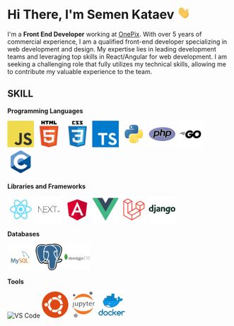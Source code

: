 <h1>Hi There, I'm Semen Kataev <img  src="https://raw.githubusercontent.com/ABSphreak/ABSphreak/master/gifs/Hi.gif" width="30px"></h1>

I'm a **Front End Developer** working at [OnePix](https://onepix.net/). With over 5 years of commercial experience, I am a qualified front-end developer specializing in web development and design. My expertise lies in leading development teams and leveraging top skills in React/Angular for web development. I am seeking a challenging role that fully utilizes my technical skills, allowing me to contribute my valuable experience to the team.

## SKILL

**Programming Languages**

<img alt="JS" title="JavaScript" width="60px" src="https://raw.githubusercontent.com/github/explore/master/topics/javascript/javascript.png">
<img title="Docker" alt="Docker" width="60px" src="https://raw.githubusercontent.com/github/explore/master/topics/html/html.png">
<img title="Docker" alt="Docker" width="60px" src="https://raw.githubusercontent.com/github/explore/master/topics/css/css.png">
<img alt="Typescript" title="Typescript" width="60px" src="https://raw.githubusercontent.com/github/explore/main/topics/typescript/typescript.png">
<img title="Python" alt="Python" width="60px" src="https://raw.githubusercontent.com/github/explore/master/topics/python/python.png" />
<img title="PHP" alt="PHP" width="60px" src="https://raw.githubusercontent.com/github/explore/master/topics/php/php.png">
<img title="Go" alt="Go" width="60px" src="https://raw.githubusercontent.com/github/explore/main/topics/go/go.png">
<img title="C" alt="C" width="60px" src="https://raw.githubusercontent.com/github/explore/master/topics/c/c.png">

**Libraries and Frameworks**

<img title="Docker" alt="Docker" width="60px" src="https://raw.githubusercontent.com/github/explore/master/topics/react/react.png">
<img title="Docker" alt="Docker" width="60px" src="https://raw.githubusercontent.com/github/explore/master/topics/nextjs/nextjs.png">
<img title="Docker" alt="Docker" width="60px" src="https://raw.githubusercontent.com/github/explore/master/topics/angular/angular.png">
<img title="Docker" alt="Docker" width="60px" src="https://raw.githubusercontent.com/github/explore/master/topics/vue/vue.png">
<img title="Docker" alt="Docker" width="60px" src="https://raw.githubusercontent.com/github/explore/master/topics/laravel/laravel.png">
<img title="Docker" alt="Docker" width="60px" src="https://raw.githubusercontent.com/github/explore/master/topics/django/django.png">

**Databases**

<img title="SQL" alt="SQL" width="60px" src="https://raw.githubusercontent.com/github/explore/master/topics/mysql/mysql.png">
<img title="SQL" alt="SQL" width="60px" src="https://raw.githubusercontent.com/github/explore/master/topics/postgresql/postgresql.png">
<img title="SQL" alt="SQL" width="60px" src="https://raw.githubusercontent.com/github/explore/master/topics/mongodb/mongodb.png">

**Tools**

<img title="VS Code" alt="VS Code" width="60px" src="https://img.icons8.com/fluent/48/000000/visual-studio-code-2019.png">
<img title="Ubuntu" alt="Ubuntu" width="60px" src="https://raw.githubusercontent.com/github/explore/master/topics/ubuntu/ubuntu.png">
<img title="Jupyter Notebook" alt="Jupyter" width="60px" src="https://raw.githubusercontent.com/github/explore/master/topics/jupyter-notebook/jupyter-notebook.png">
<img title="Docker" alt="Docker" width="60px" src="https://raw.githubusercontent.com/github/explore/master/topics/docker/docker.png">

<br>
